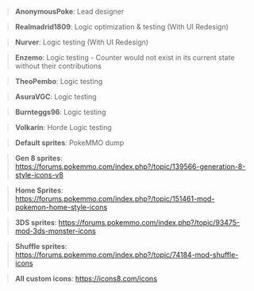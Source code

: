 >**AnonymousPoke**: Lead designer

>**Realmadrid1809**: Logic optimization & testing (With UI Redesign)

>**Nurver**: Logic testing (With UI Redesign)

>**Enzemo**: Logic testing - Counter would not exist in its current state without their contributions

>**TheoPembo**: Logic testing

>**AsuraVGC**: Logic testing

>**Burnteggs96**: Logic testing

>**Volkarin**: Horde Logic testing

>**Default sprites**: PokeMMO dump

>**Gen 8 sprites**: https://forums.pokemmo.com/index.php?/topic/139566-generation-8-style-icons-v8

>**Home Sprites**: https://forums.pokemmo.com/index.php?/topic/151461-mod-pokemon-home-style-icons

>**3DS sprites**: https://forums.pokemmo.com/index.php?/topic/93475-mod-3ds-monster-icons

>**Shuffle sprites**: https://forums.pokemmo.com/index.php?/topic/74184-mod-shuffle-icons

>**All custom icons**: https://icons8.com/icons
